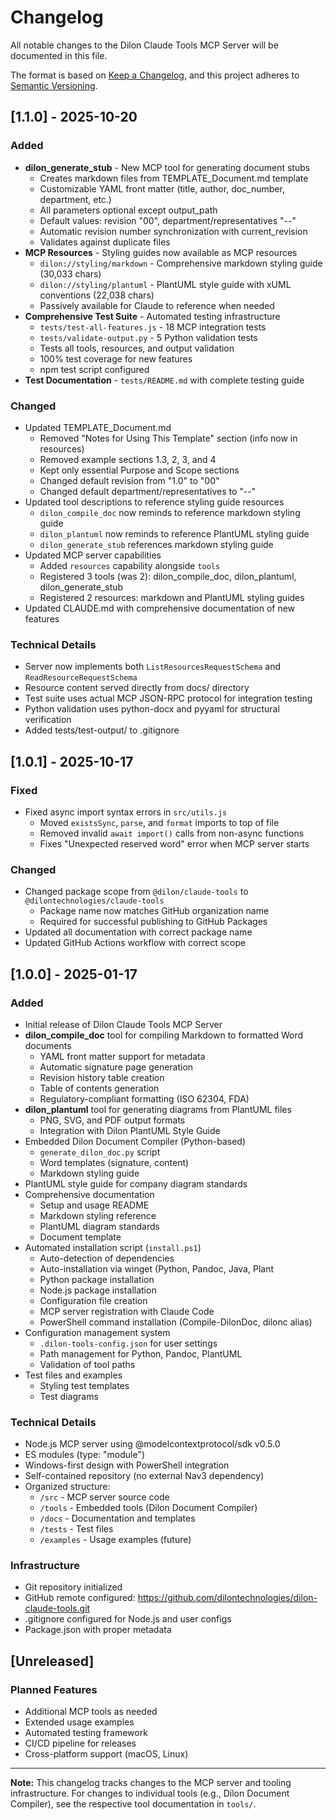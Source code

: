 # Changelog

All notable changes to the Dilon Claude Tools MCP Server will be documented in this file.

The format is based on [Keep a Changelog](https://keepachangelog.com/en/1.0.0/),
and this project adheres to [Semantic Versioning](https://semver.org/spec/v2.0.0.html).

## [1.1.0] - 2025-10-20

### Added
- **dilon_generate_stub** - New MCP tool for generating document stubs
  - Creates markdown files from TEMPLATE_Document.md template
  - Customizable YAML front matter (title, author, doc_number, department, etc.)
  - All parameters optional except output_path
  - Default values: revision "00", department/representatives "--"
  - Automatic revision number synchronization with current_revision
  - Validates against duplicate files
- **MCP Resources** - Styling guides now available as MCP resources
  - `dilon://styling/markdown` - Comprehensive markdown styling guide (30,033 chars)
  - `dilon://styling/plantuml` - PlantUML style guide with xUML conventions (22,038 chars)
  - Passively available for Claude to reference when needed
- **Comprehensive Test Suite** - Automated testing infrastructure
  - `tests/test-all-features.js` - 18 MCP integration tests
  - `tests/validate-output.py` - 5 Python validation tests
  - Tests all tools, resources, and output validation
  - 100% test coverage for new features
  - npm test script configured
- **Test Documentation** - `tests/README.md` with complete testing guide

### Changed
- Updated TEMPLATE_Document.md
  - Removed "Notes for Using This Template" section (info now in resources)
  - Removed example sections 1.3, 2, 3, and 4
  - Kept only essential Purpose and Scope sections
  - Changed default revision from "1.0" to "00"
  - Changed default department/representatives to "--"
- Updated tool descriptions to reference styling guide resources
  - `dilon_compile_doc` now reminds to reference markdown styling guide
  - `dilon_plantuml` now reminds to reference PlantUML styling guide
  - `dilon_generate_stub` references markdown styling guide
- Updated MCP server capabilities
  - Added `resources` capability alongside `tools`
  - Registered 3 tools (was 2): dilon_compile_doc, dilon_plantuml, dilon_generate_stub
  - Registered 2 resources: markdown and PlantUML styling guides
- Updated CLAUDE.md with comprehensive documentation of new features

### Technical Details
- Server now implements both `ListResourcesRequestSchema` and `ReadResourceRequestSchema`
- Resource content served directly from docs/ directory
- Test suite uses actual MCP JSON-RPC protocol for integration testing
- Python validation uses python-docx and pyyaml for structural verification
- Added tests/test-output/ to .gitignore

## [1.0.1] - 2025-10-17

### Fixed
- Fixed async import syntax errors in `src/utils.js`
  - Moved `existsSync`, `parse`, and `format` imports to top of file
  - Removed invalid `await import()` calls from non-async functions
  - Fixes "Unexpected reserved word" error when MCP server starts

### Changed
- Changed package scope from `@dilon/claude-tools` to `@dilontechnologies/claude-tools`
  - Package name now matches GitHub organization name
  - Required for successful publishing to GitHub Packages
- Updated all documentation with correct package name
- Updated GitHub Actions workflow with correct scope

## [1.0.0] - 2025-01-17

### Added
- Initial release of Dilon Claude Tools MCP Server
- **dilon_compile_doc** tool for compiling Markdown to formatted Word documents
  - YAML front matter support for metadata
  - Automatic signature page generation
  - Revision history table creation
  - Table of contents generation
  - Regulatory-compliant formatting (ISO 62304, FDA)
- **dilon_plantuml** tool for generating diagrams from PlantUML files
  - PNG, SVG, and PDF output formats
  - Integration with Dilon PlantUML Style Guide
- Embedded Dilon Document Compiler (Python-based)
  - `generate_dilon_doc.py` script
  - Word templates (signature, content)
  - Markdown styling guide
- PlantUML style guide for company diagram standards
- Comprehensive documentation
  - Setup and usage README
  - Markdown styling reference
  - PlantUML diagram standards
  - Document template
- Automated installation script (`install.ps1`)
  - Auto-detection of dependencies
  - Auto-installation via winget (Python, Pandoc, Java, Plant
  - Python package installation
  - Node.js package installation
  - Configuration file creation
  - MCP server registration with Claude Code
  - PowerShell command installation (Compile-DilonDoc, dilonc alias)
- Configuration management system
  - `.dilon-tools-config.json` for user settings
  - Path management for Python, Pandoc, PlantUML
  - Validation of tool paths
- Test files and examples
  - Styling test templates
  - Test diagrams

### Technical Details
- Node.js MCP server using @modelcontextprotocol/sdk v0.5.0
- ES modules (type: "module")
- Windows-first design with PowerShell integration
- Self-contained repository (no external Nav3 dependency)
- Organized structure:
  - `/src` - MCP server source code
  - `/tools` - Embedded tools (Dilon Document Compiler)
  - `/docs` - Documentation and templates
  - `/tests` - Test files
  - `/examples` - Usage examples (future)

### Infrastructure
- Git repository initialized
- GitHub remote configured: https://github.com/dilontechnologies/dilon-claude-tools.git
- .gitignore configured for Node.js and user configs
- Package.json with proper metadata

## [Unreleased]

### Planned Features
- Additional MCP tools as needed
- Extended usage examples
- Automated testing framework
- CI/CD pipeline for releases
- Cross-platform support (macOS, Linux)

---

**Note:** This changelog tracks changes to the MCP server and tooling infrastructure. For changes to individual tools (e.g., Dilon Document Compiler), see the respective tool documentation in `tools/`.

